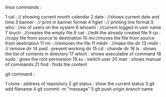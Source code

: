 linux commands :

1 cal : // showing current month calendar
2 date : //shows current date and time
3 banner : // print in banner format
4 figlet : // printing line format
5 who : //no of users on the system
6 whoami : //current logged in user name
7 touch : //creates the empty file
8 cat : //edit the already created file
9 cp : //copy file from source to destination
10 mv://moves the file from source from destination
11 rm : //removes the file
11 mkdir : //make the dir
13 rmdir : // remove dir
14 pwd : present working dir
15 cd : chande dir
16 ls : shows the list of contents in directory
17 which : shows executable of command
18 sudo : gives the root permission
19 su : switch user
20 man : shows manual of commands
21 find : finds the content

git command :

1 clone : address of repository
2 git status : show the current status 
3 git add filename
4 git commit -m "message"
5 git push origin branch name
